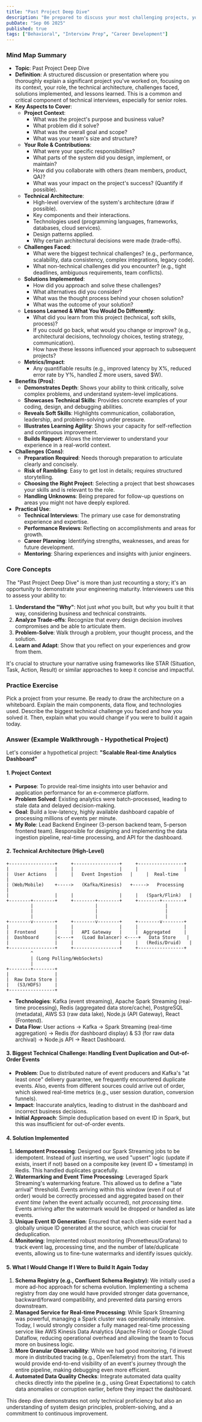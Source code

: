```yaml
---
title: "Past Project Deep Dive"
description: "Be prepared to discuss your most challenging projects, your role, the architecture, and what you would do differently."
pubDate: "Sep 06 2025"
published: true
tags: ["Behavioral", "Interview Prep", "Career Development"]
---
```


### Mind Map Summary

- **Topic**: Past Project Deep Dive
- **Definition**: A structured discussion or presentation where you thoroughly explain a significant project you've worked on, focusing on its context, your role, the technical architecture, challenges faced, solutions implemented, and lessons learned. This is a common and critical component of technical interviews, especially for senior roles.
- **Key Aspects to Cover**:
    - **Project Context**:
        - What was the project's purpose and business value?
        - What problem did it solve?
        - What was the overall goal and scope?
        - What was your team's size and structure?
    - **Your Role & Contributions**:
        - What were your specific responsibilities?
        - What parts of the system did you design, implement, or maintain?
        - How did you collaborate with others (team members, product, QA)?
        - What was your impact on the project's success? (Quantify if possible).
    - **Technical Architecture**:
        - High-level overview of the system's architecture (draw if possible).
        - Key components and their interactions.
        - Technologies used (programming languages, frameworks, databases, cloud services).
        - Design patterns applied.
        - Why certain architectural decisions were made (trade-offs).
    - **Challenges Faced**:
        - What were the biggest technical challenges? (e.g., performance, scalability, data consistency, complex integrations, legacy code).
        - What non-technical challenges did you encounter? (e.g., tight deadlines, ambiguous requirements, team conflicts).
    - **Solutions Implemented**:
        - How did you approach and solve these challenges?
        - What alternatives did you consider?
        - What was the thought process behind your chosen solution?
        - What was the outcome of your solution?
    - **Lessons Learned & What You Would Do Differently**:
        - What did you learn from this project (technical, soft skills, process)?
        - If you could go back, what would you change or improve? (e.g., architectural decisions, technology choices, testing strategy, communication).
        - How have these lessons influenced your approach to subsequent projects?
    - **Metrics/Impact**:
        - Any quantifiable results (e.g., improved latency by X%, reduced error rate by Y%, handled Z more users, saved $W).
- **Benefits (Pros)**:
    - **Demonstrates Depth**: Shows your ability to think critically, solve complex problems, and understand system-level implications.
    - **Showcases Technical Skills**: Provides concrete examples of your coding, design, and debugging abilities.
    - **Reveals Soft Skills**: Highlights communication, collaboration, leadership, and problem-solving under pressure.
    - **Illustrates Learning Agility**: Shows your capacity for self-reflection and continuous improvement.
    - **Builds Rapport**: Allows the interviewer to understand your experience in a real-world context.
- **Challenges (Cons)**:
    - **Preparation Required**: Needs thorough preparation to articulate clearly and concisely.
    - **Risk of Rambling**: Easy to get lost in details; requires structured storytelling.
    - **Choosing the Right Project**: Selecting a project that best showcases your skills and is relevant to the role.
    - **Handling Unknowns**: Being prepared for follow-up questions on areas you might not have deeply explored.
- **Practical Use**:
    - **Technical Interviews**: The primary use case for demonstrating experience and expertise.
    - **Performance Reviews**: Reflecting on accomplishments and areas for growth.
    - **Career Planning**: Identifying strengths, weaknesses, and areas for future development.
    - **Mentoring**: Sharing experiences and insights with junior engineers.

### Core Concepts

The "Past Project Deep Dive" is more than just recounting a story; it's an opportunity to demonstrate your engineering maturity. Interviewers use this to assess your ability to:

1.  **Understand the "Why"**: Not just *what* you built, but *why* you built it that way, considering business and technical constraints.
2.  **Analyze Trade-offs**: Recognize that every design decision involves compromises and be able to articulate them.
3.  **Problem-Solve**: Walk through a problem, your thought process, and the solution.
4.  **Learn and Adapt**: Show that you reflect on your experiences and grow from them.

It's crucial to structure your narrative using frameworks like STAR (Situation, Task, Action, Result) or similar approaches to keep it concise and impactful.

### Practice Exercise

Pick a project from your resume. Be ready to draw the architecture on a whiteboard. Explain the main components, data flow, and technologies used. Describe the biggest technical challenge you faced and how you solved it. Then, explain what you would change if you were to build it again today.

### Answer (Example Walkthrough - Hypothetical Project)

Let's consider a hypothetical project: **"Scalable Real-time Analytics Dashboard"**

#### 1. Project Context

*   **Purpose**: To provide real-time insights into user behavior and application performance for an e-commerce platform.
*   **Problem Solved**: Existing analytics were batch-processed, leading to stale data and delayed decision-making.
*   **Goal**: Build a low-latency, highly available dashboard capable of processing millions of events per minute.
*   **My Role**: Lead Backend Engineer (3-person backend team, 5-person frontend team). Responsible for designing and implementing the data ingestion pipeline, real-time processing, and API for the dashboard.

#### 2. Technical Architecture (High-Level)

```
+-----------------+     +-----------------+     +-----------------+
|                 |     |                 |     |                 |
|  User Actions   |     |   Event Ingestion   |     |  Real-time      |
| (Web/Mobile)    +----->   (Kafka/Kinesis)   +----->   Processing    |
|                 |     |                 |     |   (Spark/Flink)   |
+--------+--------+     +--------+--------+     +--------+--------+
         |                       |                         |
         |                       |                         |
         |                       |                         |
+--------v--------+     +--------v--------+     +--------v--------+
|                 |     |                 |     |                 |
|  Frontend       |     |   API Gateway   |     |  Aggregated     |
|  Dashboard      |<----+   (Load Balancer) <----+   Data Store    |
|                 |     |                 |     |   (Redis/Druid)   |
+-----------------+     +-----------------+     +-----------------+
         ^
         | (Long Polling/WebSockets)
         |
+--------+--------+
|                 |
|  Raw Data Store |
|   (S3/HDFS)     |
+-----------------+
```

*   **Technologies**: Kafka (event streaming), Apache Spark Streaming (real-time processing), Redis (aggregated data store/cache), PostgreSQL (metadata), AWS S3 (raw data lake), Node.js (API Gateway), React (Frontend).
*   **Data Flow**: User actions -> Kafka -> Spark Streaming (real-time aggregation) -> Redis (for dashboard display) & S3 (for raw data archival) -> Node.js API -> React Dashboard.

#### 3. Biggest Technical Challenge: Handling Event Duplication and Out-of-Order Events

*   **Problem**: Due to distributed nature of event producers and Kafka's "at least once" delivery guarantee, we frequently encountered duplicate events. Also, events from different sources could arrive out of order, which skewed real-time metrics (e.g., user session duration, conversion funnels).
*   **Impact**: Inaccurate analytics, leading to distrust in the dashboard and incorrect business decisions.
*   **Initial Approach**: Simple deduplication based on event ID in Spark, but this was insufficient for out-of-order events.

#### 4. Solution Implemented

1.  **Idempotent Processing**: Designed our Spark Streaming jobs to be idempotent. Instead of just inserting, we used "upsert" logic (update if exists, insert if not) based on a composite key (event ID + timestamp) in Redis. This handled duplicates gracefully.
2.  **Watermarking and Event Time Processing**: Leveraged Spark Streaming's watermarking feature. This allowed us to define a "late arrival" threshold. Events arriving within this window (even if out of order) would be correctly processed and aggregated based on their *event time* (when the event actually occurred), not *processing time*. Events arriving after the watermark would be dropped or handled as late events.
3.  **Unique Event ID Generation**: Ensured that each client-side event had a globally unique ID generated at the source, which was crucial for deduplication.
4.  **Monitoring**: Implemented robust monitoring (Prometheus/Grafana) to track event lag, processing time, and the number of late/duplicate events, allowing us to fine-tune watermarks and identify issues quickly.

#### 5. What I Would Change If I Were to Build It Again Today

1.  **Schema Registry (e.g., Confluent Schema Registry)**: We initially used a more ad-hoc approach for schema evolution. Implementing a schema registry from day one would have provided stronger data governance, backward/forward compatibility, and prevented data parsing errors downstream.
2.  **Managed Service for Real-time Processing**: While Spark Streaming was powerful, managing a Spark cluster was operationally intensive. Today, I would strongly consider a fully managed real-time processing service like AWS Kinesis Data Analytics (Apache Flink) or Google Cloud Dataflow, reducing operational overhead and allowing the team to focus more on business logic.
3.  **More Granular Observability**: While we had good monitoring, I'd invest more in distributed tracing (e.g., OpenTelemetry) from the start. This would provide end-to-end visibility of an event's journey through the entire pipeline, making debugging even more efficient.
4.  **Automated Data Quality Checks**: Integrate automated data quality checks directly into the pipeline (e.g., using Great Expectations) to catch data anomalies or corruption earlier, before they impact the dashboard.

This deep dive demonstrates not only technical proficiency but also an understanding of system design principles, problem-solving, and a commitment to continuous improvement.